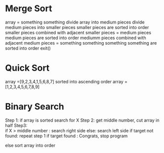 Merge Sort
== 
array = something something
divide array into medium pieces
divide medium pieces into smaller pieces
smaller pieces are sorted into order
smaller pieces combined with adjacent smaller pieces = medium pieces
medium pieces are sorted into order 
mediumm pieces combined with adjacent medium pieces = something something
something something are sorted into order
exit()

Quick Sort
==
array =[9,2,3,4,1,5,6,8,7]
sorted into ascending order
array =[1,2,3,4,5,6,7,8,9]

Binary Search
==
Step 1:
if array is sorted search for X
Step 2:
  get middle number, cut array in half
Step3:  
  if X > middle number : search right side
  else: search left side
  if target not found: repeat step 1
  if target found : Congrats, stop program

  
else sort array into order
